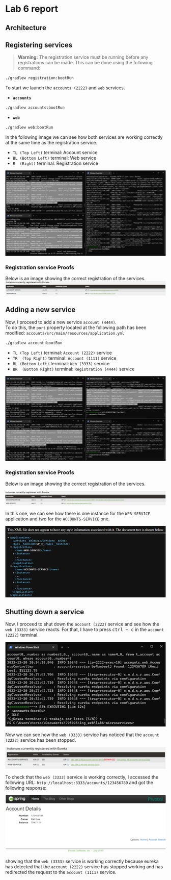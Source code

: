 # Lab 6 report

## Architecture

## Registering services

> **Warning:** The registration service must be running before any registrations can be made. This can be done using the following command:
  
```bash
./gradlew registration:bootRun
```

To start we launch the `accounts (2222)` and `web` services.

- **`accounts`**
```bash
./gradlew accounts:bootRun
```

- **`web`**
```bash
./gradlew web:bootRun
```

In the following image we can see how both services are working correctly at the same time as the registration service.
- `TL (Top Left)` terminal: Account service
- `BL (Bottom Left)` terminal: Web service
- `R  (Right)` terminal: Registration service

![image](/docs/assets/logs-1.png)

### Registration service Proofs 

Below is an image showing the correct registration of the services.
![image](/docs/assets/proof-1.png)

## Adding a new service

Now, I proceed to add a new service `account (4444)`.  
To do this, the `port` property located at the following path has been modified: `accounts/src/main/resources/application.yml`

```bash	
./gradlew account:bootRun
```	

- `TL (Top Left)` terminal: `Account (2222)` service
- `TR  (Top Right)` terminal: `Account (1111)` service
- `BL (Bottom Left)` terminal: `Web (3333)` service
- `BR  (Bottom Right)` terminal: `Registration (4444)` service

![image](/docs/assets/logs-2.png)

### Registration service Proofs 

Below is an image showing the correct registration of the services.

![image](/docs/assets/proof-2.png)

In this one, we can see how there is one instance for the `WEB-SERVICE` application and two for the `ACCOUNTS-SERVICE` one.

![image](/docs/assets/proof-2.1.png)

 <!-- press control c to stop -->

## Shutting down a service

Now, I proceed to shut down the `account (2222)` service and see how the `web (3333)` service reacts.
For that, I have to press <kbd>ctrl + c</kbd> in the `account (2222)` terminal.

![image](/docs/assets/stop-1.png)

Now we can see how the `web (3333)` service has noticed that the `account (2222)` service has been stopped.

![image](/docs/assets/proof-3.png)

To check that the `web (3333)` service is working correctly, I accessed the following URL: `http://localhost:3333/accounts/123456789` and got the following response:

![image](/docs/assets/proof-4.png)

showing that the `web (3333)` service is working correctly because eureka has detected that the `account (2222)` service has stopped working and has redirected the request to the `account (1111)` service.